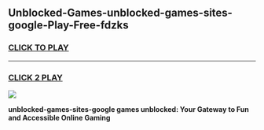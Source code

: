 
## Unblocked-Games-unblocked-games-sites-google-Play-Free-fdzks
<h3>
<a href="https://premium76.site?title=unblocked-games-sites-google&ref=18A1">CLICK TO PLAY</a></h3>
<hr>

<h3>
<a href="https://premium76.site?title=unblocked-games-sites-google&ref=18A1">CLICK 2 PLAY</a>
  
</h3>

<a href="https://premium76.site?title=unblocked-games-sites-google&ref=18A1"><img src="https://clearcache.store/games.png"></a>


**unblocked-games-sites-google games unblocked: Your Gateway to Fun and Accessible Online Gaming**
